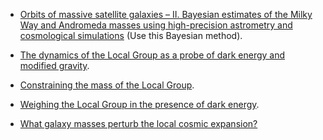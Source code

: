 * [Orbits of massive satellite galaxies – II. Bayesian estimates of the Milky Way and Andromeda masses using high-precision astrometry and 
cosmological simulations](http://adsabs.harvard.edu/cgi-bin/bib_query?arXiv:1703.05767) (Use this Bayesian method).

* [The dynamics of the Local Group as a probe of dark energy and modified gravity](http://adsabs.harvard.edu/abs/2017MNRAS.466.4813C).  

* [Constraining the mass of the Local Group](http://adsabs.harvard.edu/abs/2017MNRAS.465.4886C).  

* [Weighing the Local Group in the presence of dark energy](http://adsabs.harvard.edu/doi/10.1093/mnrasl/slt109).  

* [What galaxy masses perturb the local cosmic expansion?](http://adsabs.harvard.edu/abs/2017MNRAS.468.1300P)


